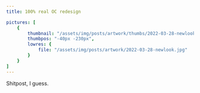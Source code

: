 ```yaml
---
title: 100% real OC redesign

pictures: [
	{
		thumbnail: "/assets/img/posts/artwork/thumbs/2022-03-28-newlook.jpg",
		thumbpos: "-40px -230px",
		lowres: {
			file: "/assets/img/posts/artwork/2022-03-28-newlook.jpg"
		}
	}
]
---
```

Shitpost, I guess.
